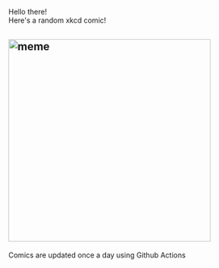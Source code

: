Hello there! <br>Here's a random xkcd comic!<br>
## <img src="https://imgs.xkcd.com/comics/music_drm.png" alt="meme" width="400"/><br>
Comics are updated once a day using Github Actions